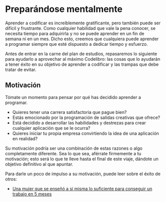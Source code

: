 # Preparándose mentalmente

Aprender a codificar es increíblemente gratificante, pero también puede ser difícil y frustrante. Como cualquier habilidad que vale la pena conocer, se necesita tiempo para adquirirla y no se puede aprender en un fin de semana ni en un mes. Dicho esto, creemos que cualquiera puede aprender a programar siempre que esté dispuesto a dedicar tiempo y esfuerzo.

Antes de entrar en la carne del plan de estudios, repasaremos lo siguiente para ayudarlo a aprovechar al máximo Codelibro: las cosas que lo ayudarán a tener éxito en su objetivo de aprender a codificar y las trampas que debe tratar de evitar.

## Motivación

Tómate un momento para pensar por qué has decidido aprender a programar.

* Quieres tener una carrera satisfactoria que pague bien?
* Estás emocionado por la programación de salidas creativas que ofrece?
* Está decidido a desarrollar las habilidades y destrezas para crear cualquier aplicación que se le ocurra?
* Quieres iniciar tu propia empresa convirtiendo la idea de una aplicación en realidad?

Su motivación podría ser una combinación de estas razones o algo completamente diferente. Sea lo que sea, aférrate firmemente a tu motivación; esto será lo que te lleve hasta el final de este viaje, dándote un objetivo definitivo al que apuntar.

Para darle un poco de impulso a su motivación, puede leer sobre el éxito de otros:

* [Una mujer que se enseñó a sí misma lo suficiente para conseguir un trabajo en 5 meses](https://translate.google.com/translate?hl=en&sl=en&tl=es&u=https%3A%2F%2Fnewcodegirl.blogspot.com%2F&sandbox=1)



